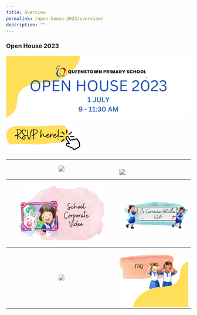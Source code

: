 ```yaml
---
title: Overview
permalink: /open-house-2023/overview/
description: ""
---
```

### **Open House 2023**

![](/images/oh23-header.png)

<p><a href="/open-house-2023/rsvp/">
<img style="width:40%" src="/images/oh23-rsvp.png">
</a></p>

<table style="width:100%">
	<tbody><tr>
		<th style="width:55%">
<p><a href="/open-house-2023/schedule/">
<img style="width:80%" src="/images/oh23-schedule.png">
</a></p>
		</th><th style="width:60%">
<p><a href="/open-house-2023/map4day/">
<img style="width:100%" src="/images/oh23-map.png" align="right">
	</a></p></th></tr>
		<tr>
		<th style="width:40%">
<p><a href="/open-house-2023/corpvideo/">
<img style="width:80%" src="/images/oh23-schcorpvideo1.png">
</a></p>
		</th><th style="width:6
			0%">
<p><a href="/open-house-2023/cca/">
<img style="width:100%" src="/images/oh23-cca.png" align="right">
	</a></p></th></tr>
		<tr>
		<th style="width:60%">
<p><a href="/open-house-2023/facilities/">
<img style="width:80%" src="/images/oh23-facilities1.png">
</a></p>
		</th><th style="width:40%">
<p><a href="/open-house-2023/faq/">
<img style="width:100%" src="/images/oh23-faq.png" align="right">
	</a></p></th></tr>
</tbody></table>